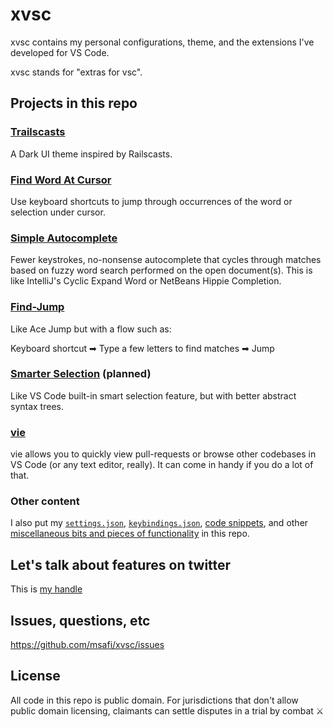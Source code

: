 # xvsc

xvsc contains my personal configurations, theme, and the extensions I've developed for VS Code.

xvsc stands for "extras for vsc".

## Projects in this repo

### [Trailscasts](./trailscasts)

A Dark UI theme inspired by Railscasts.

### [Find Word At Cursor](./findWordAtCursor)

Use keyboard shortcuts to jump through occurrences of the word or selection under cursor.

### [Simple Autocomplete](./simpleAutocomplete)

Fewer keystrokes, no-nonsense autocomplete that cycles through matches based on fuzzy word search performed on the open document(s). This is like IntelliJ's Cyclic Expand Word or NetBeans Hippie Completion.

### [Find-Jump](./findJump)

Like Ace Jump but with a flow such as:

Keyboard shortcut ➡ Type a few letters to find matches ➡ Jump

### [Smarter Selection](./smarterSelection) (planned)

Like VS Code built-in smart selection feature, but with better abstract syntax trees.

### [vie](https://github.com/msafi/vie)

vie allows you to quickly view pull-requests or browse other codebases in VS Code (or any text editor, really). It can come in handy if you do a lot of that.

### Other content

I also put my [`settings.json`](./configs/settings.json), [`keybindings.json`](./configs/keybindings.json), [code snippets](./xvscSnippets/snippets), and other [miscellaneous bits and pieces of functionality](./xvscMisc) in this repo.

## Let's talk about features on twitter

This is [my handle](https://twitter.com/msafi)

## Issues, questions, etc

https://github.com/msafi/xvsc/issues

## License

All code in this repo is public domain. For jurisdictions that don't allow public domain licensing, claimants can settle disputes in a trial by combat ⚔️
